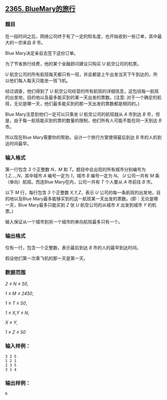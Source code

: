 ## [2365. BlueMary的旅行](https://www.acwing.com/problem/content/2367/)

### 题目

在一段时间之后，网络公司终于有了一定的知名度，也开始收到一些订单，其中最大的一宗来自 *B* 市。

Blue Mary决定亲自去签下这份订单。

为了节省旅行经费，他的某个金融顾问建议只购买 *U* 航空公司的机票。

*U* 航空公司的所有航班每天都只有一班，并且都是上午出发当天下午到达的，所以他们每人每天只能坐一班飞机。

经过调查，他们得到了 *U* 航空公司经营的所有航班的详细信息，这包括每一航班的出发地，目的地以及最多能买到的某一天出发的票数。(注意: 对于一个确定的航班，无论是哪一天，他们最多能买到的那一天出发的票数都是相同的。)

Blue Mary注意到他们一定可以只乘坐 *U* 航空公司的航班就从 *A* 市到达 *B* 市，但是，由于每一航班能买到的票的数量的限制，他们所有人可能不能在同一天到达 *B* 市。

所以现在Blue Mary需要你的帮助，设计一个旅行方案使得最后到达 *B* 市的人的到达时间最早。

### 输入格式

第一行包含 *3* 个正整数 *N，M* 和 *T*。题目中会出现的所有城市分别编号为 *1,2,…,N*，其中城市 *A* 编号一定为 *1*，城市 *B* 编号一定为 *N*。 *U* 公司一共有 *M* 条（单向）航班。而连Blue Mary在内，公司一共有 *T* 个人要从 *A* 市前往 *B* 市。

以下 *M* 行，每行包含 *3* 个正整数 *X,Y,Z*，表示 *U* 公司的每一条航班的出发地，目的地以及Blue Mary最多能够买到的这一航班某一天出发的票数。(即：无论是哪一天，Blue Mary最多只能买到 *Z* 张 *U* 航空公司的从城市 *X* 出发到城市 *Y* 的机票。)

输入保证从一个城市到另一个城市的单向航班最多只有一个。

### 输出格式

仅有一行，包含一个正整数，表示最后到达 *B* 市的人的最早到达时间。

假设他们第一次乘飞机的那一天是第一天。

### 数据范围

*2 ≤ N ≤ 50*,

*1 ≤ M ≤ 2450*,

*1 ≤ T ≤ 50*,

*1 ≤ X,Y ≤ N*,

*X ≠ Y*,

*1 ≤ Z ≤ 50*

### 输入样例：

```
3 3 5
1 2 1
2 3 5
3 1 4
```

### 输出样例：

```
6
```
